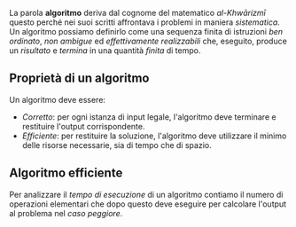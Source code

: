 La parola __algoritmo__ deriva dal cognome del matematico _al-Khwārizmī_ questo perché nei suoi scritti affrontava i problemi in maniera _sistematica_.
Un algoritmo possiamo definirlo come una sequenza finita di istruzioni _ben ordinato_, _non ambigue_ ed _effettivamente realizzabili_ che, eseguito, produce un _risultato_ e _termina_ in una quantità _finita_ di tempo.

## Proprietà di un algoritmo
Un algoritmo deve essere:
- _Corretto_: per ogni istanza di input legale, l'algoritmo deve terminare e restituire l'output corrispondente.
- _Efficiente_: per restituire la soluzione, l'algoritmo deve utilizzare il minimo delle risorse necessarie, sia di tempo che di spazio.

## Algoritmo efficiente
Per analizzare il _tempo di esecuzione_ di un algoritmo contiamo il numero di operazioni elementari che dopo questo deve eseguire per calcolare l'output al problema nel _caso peggiore_.